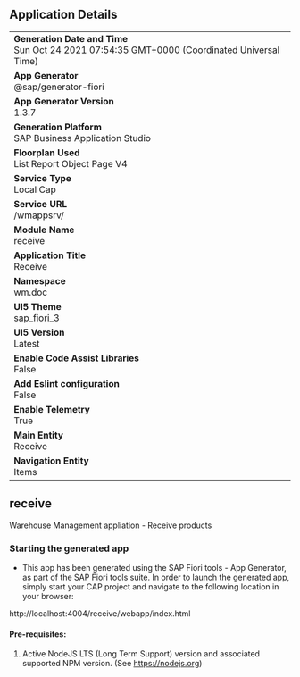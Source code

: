 ## Application Details
|               |
| ------------- |
|**Generation Date and Time**<br>Sun Oct 24 2021 07:54:35 GMT+0000 (Coordinated Universal Time)|
|**App Generator**<br>@sap/generator-fiori|
|**App Generator Version**<br>1.3.7|
|**Generation Platform**<br>SAP Business Application Studio|
|**Floorplan Used**<br>List Report Object Page V4|
|**Service Type**<br>Local Cap|
|**Service URL**<br>/wmappsrv/
|**Module Name**<br>receive|
|**Application Title**<br>Receive|
|**Namespace**<br>wm.doc|
|**UI5 Theme**<br>sap_fiori_3|
|**UI5 Version**<br>Latest|
|**Enable Code Assist Libraries**<br>False|
|**Add Eslint configuration**<br>False|
|**Enable Telemetry**<br>True|
|**Main Entity**<br>Receive|
|**Navigation Entity**<br>Items|

## receive

Warehouse Management appliation - Receive products

### Starting the generated app

-   This app has been generated using the SAP Fiori tools - App Generator, as part of the SAP Fiori tools suite.  In order to launch the generated app, simply start your CAP project and navigate to the following location in your browser:

http://localhost:4004/receive/webapp/index.html

#### Pre-requisites:

1. Active NodeJS LTS (Long Term Support) version and associated supported NPM version.  (See https://nodejs.org)


